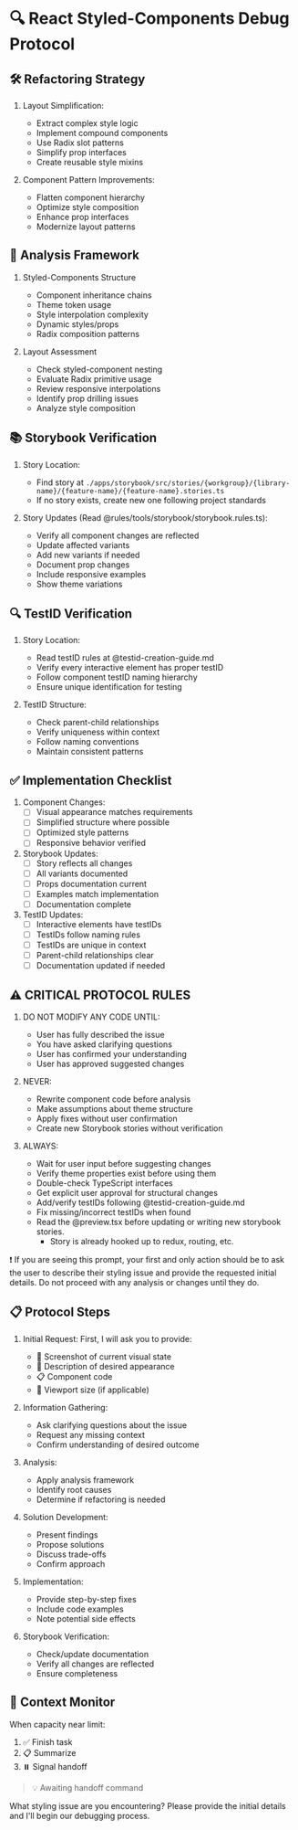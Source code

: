 # 🔍 React Styled-Components Debug Protocol

## 🛠️ Refactoring Strategy

1. Layout Simplification:
   - Extract complex style logic
   - Implement compound components
   - Use Radix slot patterns
   - Simplify prop interfaces
   - Create reusable style mixins

2. Component Pattern Improvements:
   - Flatten component hierarchy
   - Optimize style composition
   - Enhance prop interfaces
   - Modernize layout patterns

## 🔎 Analysis Framework

1. Styled-Components Structure
   - Component inheritance chains
   - Theme token usage
   - Style interpolation complexity
   - Dynamic styles/props
   - Radix composition patterns

2. Layout Assessment
   - Check styled-component nesting
   - Evaluate Radix primitive usage
   - Review responsive interpolations
   - Identify prop drilling issues
   - Analyze style composition

## 📚 Storybook Verification

1. Story Location:
   - Find story at `./apps/storybook/src/stories/{workgroup}/{library-name}/{feature-name}/{feature-name}.stories.ts`
   - If no story exists, create new one following project standards

2. Story Updates (Read @rules/tools/storybook/storybook.rules.ts):
   - Verify all component changes are reflected
   - Update affected variants
   - Add new variants if needed
   - Document prop changes
   - Include responsive examples
   - Show theme variations

## 🔍 TestID Verification

1. Story Location:
   - Read testID rules at @testid-creation-guide.md
   - Verify every interactive element has proper testID
   - Follow component testID naming hierarchy
   - Ensure unique identification for testing

2. TestID Structure:
   - Check parent-child relationships
   - Verify uniqueness within context
   - Follow naming conventions
   - Maintain consistent patterns

## ✅ Implementation Checklist

1. Component Changes:
   - [ ] Visual appearance matches requirements
   - [ ] Simplified structure where possible
   - [ ] Optimized style patterns
   - [ ] Responsive behavior verified

2. Storybook Updates:
   - [ ] Story reflects all changes
   - [ ] All variants documented
   - [ ] Props documentation current
   - [ ] Examples match implementation
   - [ ] Documentation complete

3. TestID Updates:
   - [ ] Interactive elements have testIDs
   - [ ] TestIDs follow naming rules
   - [ ] TestIDs are unique in context
   - [ ] Parent-child relationships clear
   - [ ] Documentation updated if needed

## ⚠️ CRITICAL PROTOCOL RULES

1. DO NOT MODIFY ANY CODE UNTIL:
   - User has fully described the issue
   - You have asked clarifying questions
   - User has confirmed your understanding
   - User has approved suggested changes

2. NEVER:
   - Rewrite component code before analysis
   - Make assumptions about theme structure
   - Apply fixes without user confirmation
   - Create new Storybook stories without verification

3. ALWAYS:
   - Wait for user input before suggesting changes
   - Verify theme properties exist before using them
   - Double-check TypeScript interfaces
   - Get explicit user approval for structural changes
   - Add/verify testIDs following @testid-creation-guide.md
   - Fix missing/incorrect testIDs when found
   - Read the @preview.tsx before updating or writing new storybook stories. 
     - Story is already hooked up to redux, routing, etc.

❗ If you are seeing this prompt, your first and only action should be to ask the user to describe their styling issue and provide the requested initial details. Do not proceed with any analysis or changes until they do.

## 📋 Protocol Steps

1. Initial Request:
   First, I will ask you to provide:
   - 📸 Screenshot of current visual state
   - 🎯 Description of desired appearance
   - 📋 Component code
   - 📱 Viewport size (if applicable)

2. Information Gathering:
   - Ask clarifying questions about the issue
   - Request any missing context
   - Confirm understanding of desired outcome

3. Analysis:
   - Apply analysis framework
   - Identify root causes
   - Determine if refactoring is needed

4. Solution Development:
   - Present findings
   - Propose solutions
   - Discuss trade-offs
   - Confirm approach

5. Implementation:
   - Provide step-by-step fixes
   - Include code examples
   - Note potential side effects

6. Storybook Verification:
   - Check/update documentation
   - Verify all changes are reflected
   - Ensure completeness

## 🔄 Context Monitor
When capacity near limit:
1. ✅ Finish task
2. 📋 Summarize
3. ⏸️ Signal handoff
> 💡 Awaiting handoff command

What styling issue are you encountering? Please provide the initial details and I'll begin our debugging process.